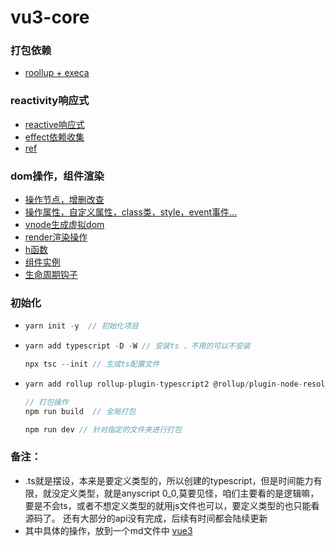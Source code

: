 # vu3-core

### 打包依赖

- [roollup + execa](https://github.com/JuaryLiu/vue3-core/blob/master/rollup.config.js)

### reactivity响应式

- [reactive响应式](https://github.com/JuaryLiu/vue3-core/blob/master/packages/reactivity/src/reactivety.ts)
- [effect依赖收集](https://github.com/JuaryLiu/vue3-core/blob/master/packages/reactivity/src/effect.ts)
- [ref](https://github.com/JuaryLiu/vue3-core/blob/master/packages/reactivity/src/ref.ts)

### dom操作，组件渲染

- [操作节点，增删改查](https://github.com/JuaryLiu/vue3-core/blob/master/packages/runtime-dom/src/nodeOps.ts)
- [操作属性，自定义属性，class类，style，event事件...](https://github.com/JuaryLiu/vue3-core/blob/master/packages/runtime-dom/src/patchProp.ts)
- [vnode生成虚拟dom](https://github.com/JuaryLiu/vue3-core/blob/master/packages/runtime-core/src/vnode.ts)
- [render渲染操作]()
- [h函数](https://github.com/JuaryLiu/vue3-core/blob/master/packages/runtime-core/src/h.ts)
- [组件实例](https://github.com/JuaryLiu/vue3-core/blob/master/packages/runtime-core/src/component.ts)
- [生命周期钩子](https://github.com/JuaryLiu/vue3-core/blob/master/packages/runtime-core/src/apiCreateApp.ts)

### 初始化

- ```js
  yarn init -y  // 初始化项目
  ```

- ```js
  yarn add typescript -D -W // 安装ts ，不用的可以不安装
  
  npx tsc --init // 生成ts配置文件
  ```

- ```js
  yarn add rollup rollup-plugin-typescript2 @rollup/plugin-node-resolve @rollup/plugin-json execa -D -W //安装rollup打包相关依赖
  ```

  ```js
  // 打包操作
  npm run build  // 全局打包
  
  npm run dev // 针对指定的文件夹进行打包
  ```

  

### 备注：

- .ts就是摆设，本来是要定义类型的，所以创建的typescript，但是时间能力有限，就没定义类型，就是anyscript  0_0,莫要见怪，咱们主要看的是逻辑嘛，要是不会ts，或者不想定义类型的就用js文件也可以，要定义类型的也只能看源码了。 还有大部分的api没有完成，后续有时间都会陆续更新
- 其中具体的操作，放到一个md文件中 [vue3]()

